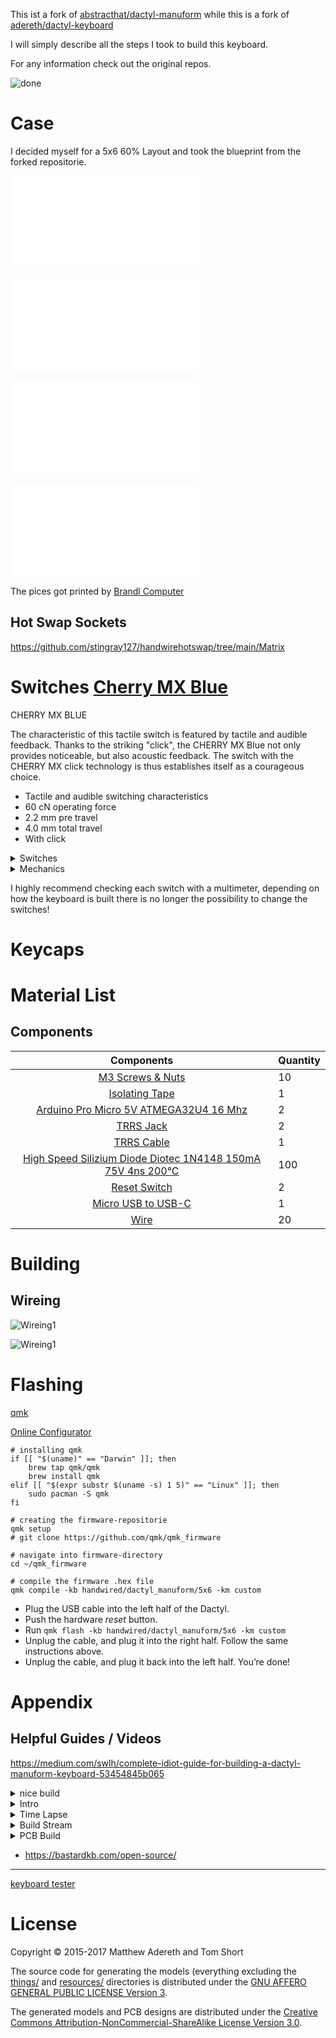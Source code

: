 This ist a fork of [abstracthat/dactyl-manuform](https://github.com/abstracthat/dactyl-manuform) while this is a fork of [adereth/dactyl-keyboard](https://github.com/adereth/dactyl-keyboard)

I will simply describe all the steps I took to build this keyboard.

For any information check out the original repos.

![done](IMG_1856.JPG)

# Case

I decided myself for a 5x6 60% Layout and took the blueprint from the forked repositorie.

![left](left-5x6.stl)

![left_plate](left-5x6-plate.STL)

![right](right-5x6.stl)

![right_plate](right-5x6-plate.STL)

The pices got printed by [Brandl Computer](https://brandlcomputer.de/3d-druck/)

## Hot Swap Sockets

https://github.com/stingray127/handwirehotswap/tree/main/Matrix

# Switches [Cherry MX Blue](https://www.cherrymx.de/en/cherry-mx/mx-original/mx-blue.html)

CHERRY MX BLUE

The characteristic of this tactile switch is featured by tactile and audible feedback. Thanks to the striking "click", the CHERRY MX Blue not only provides noticeable, but also acoustic feedback. The switch with the CHERRY MX click technology is thus establishes itself as a courageous choice.

- Tactile and audible switching characteristics
- 60 cN operating force
- 2.2 mm pre travel
- 4.0 mm total travel
- With click

<details close>

 <summary>Switches</summary>

 ![switches](img-explosion-mxblue.png)

</details>

<details close>

 <summary>Mechanics</summary>

![switches_gif](GIF_MXRGB_Blue.gif)

</details>

I highly recommend checking each switch with a multimeter, depending on how the keyboard is built there is no longer the possibility to change the switches!

# Keycaps

# Material List

## Components

| Components | Quantity
| :----------------: | :------
| [M3 Screws & Nuts]() | 10
| [Isolating Tape]() | 1
| [Arduino Pro Micro 5V ATMEGA32U4 16 Mhz](https://paradisetronic.com/en/arduino/pro-micro-module-atmega32u4-5v-16mhz-arduino-compatible) | 2
| [TRRS Jack](https://de.aliexpress.com/item/1005003763657242.html?spm=a2g0o.productlist.0.0.70b25feasvKbZ5&algo_pvid=36d94b92-7dff-4265-a678-00b574e233b7&aem_p4p_detail=202206170914193453435950843480003679084&algo_exp_id=36d94b92-7dff-4265-a678-00b574e233b7-9&pdp_ext_f=%7B%22sku_id%22%3A%2212000027083751167%22%7D&pdp_npi=2%40dis%21EUR%21%210.53%21%21%211.79%21%21%402100bdd516554824589573378e08c4%2112000027083751167%21sea) | 2
| [TRRS Cable](https://www.aliexpress.com/item/1005003278395267.html?spm=a2g0o.order_list.0.0.45eb5c5fqV8E9U) | 1
| [High Speed Silizium Diode Diotec 1N4148 150mA 75V 4ns 200°C](https://www.conrad.de/de/p/diotec-ultraschnelle-si-diode-1n4148-sod-27-75-v-150-ma-162280.html) | 100
| [Reset Switch](https://de.aliexpress.com/item/1005004001434474.html?spm=a2g0o.order_list.0.0.1d535c5fS50riU&gatewayAdapt=glo2deu) | 2
| [Micro USB to USB-C](https://www.aliexpress.com/item/1005002393327659.html?spm=a2g0o.order_list.0.0.383d5c5fEJYPPc) | 1
| [Wire](https://www.aliexpress.com/item/32825558073.html?spm=a2g0o.order_list.0.0.383d5c5fEJYPPc) | 20

# Building

## Wireing

![Wireing1](download.jpg)

![Wireing1](Wiring-Diagram-1.svg)

# Flashing

[qmk](https://qmk.fm/)

[Online Configurator](https://config.qmk.fm/)

```
# installing qmk
if [[ "$(uname)" == "Darwin" ]]; then
    brew tap qmk/qmk
    brew install qmk
elif [[ "$(expr substr $(uname -s) 1 5)" == "Linux" ]]; then
    sudo pacman -S qmk
fi

# creating the firmware-repositorie
qmk setup
# git clone https://github.com/qmk/qmk_firmware

# navigate into firmware-directory
cd ~/qmk_firmware

# compile the firmware .hex file
qmk compile -kb handwired/dactyl_manuform/5x6 -km custom
```

- Plug the USB cable into the left half of the Dactyl.
- Push the hardware *reset* button.
- Run `qmk flash -kb handwired/dactyl_manuform/5x6 -km custom`
- Unplug the cable, and plug it into the right half. Follow the same instructions above.
- Unplug the cable, and plug it back into the left half. You’re done!

# Appendix

## Helpful Guides / Videos

https://medium.com/swlh/complete-idiot-guide-for-building-a-dactyl-manuform-keyboard-53454845b065

<details close>

 <summary>nice build</summary>

https://arnmk.com/building-a-dactyl-manuform-with-hot-swappable-sockets/

</details>

<details close>

 <summary>Intro</summary>

https://www.youtube.com/watch?v=CxNKWNKBLMs

</details>

<details close>

 <summary>Time Lapse</summary>

https://www.youtube.com/watch?v=jImOY9Bgv74

</details>

<details close>

 <summary>Build Stream</summary>

[part 1](https://www.youtube.com/watch?v=dWC_8BOArzc)

[part 2](https://www.youtube.com/watch?v=fDc6rjZGYiI)

[part 3](https://www.youtube.com/watch?v=r-CKnaoSmCk)

[part 4](https://www.youtube.com/watch?v=Oloh3Yabu6I)

</details>

<details close>

 <summary>PCB Build</summary>

https://www.youtube.com/watch?v=Y57lNIpAdT4

</details>

- https://bastardkb.com/open-source/

___

[keyboard tester](https://www.keyboardtester.com/tester.html)

# License

Copyright © 2015-2017 Matthew Adereth and Tom Short

The source code for generating the models (everything excluding the [things/](things/) and [resources/](resources/) directories is distributed under the [GNU AFFERO GENERAL PUBLIC LICENSE Version 3](LICENSE).

The generated models and PCB designs are distributed under the [Creative Commons Attribution-NonCommercial-ShareAlike License Version 3.0](LICENSE-models).

